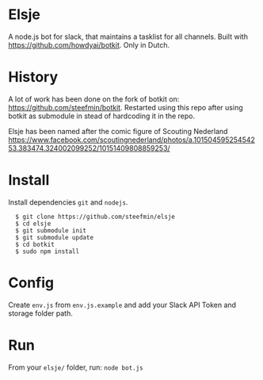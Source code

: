 # Elsje
A node.js bot for slack, that maintains a tasklist for all channels. Built with https://github.com/howdyai/botkit. Only in Dutch. 

# History
A lot of work has been done on the fork of botkit on: https://github.com/steefmin/botkit. Restarted using this repo after using botkit as submodule in stead of hardcoding it in the repo. 

Elsje has been named after the comic figure of Scouting Nederland https://www.facebook.com/scoutingnederland/photos/a.10150459525454253.383474.324002099252/10151409808859253/

# Install
Install dependencies `git` and `nodejs`. 
```
  $ git clone https://github.com/steefmin/elsje
  $ cd elsje
  $ git submodule init
  $ git submodule update
  $ cd botkit
  $ sudo npm install
```

# Config
Create `env.js` from `env.js.example` and add your Slack API Token and storage folder path.

# Run
From your `elsje/` folder, run:
```node bot.js```
